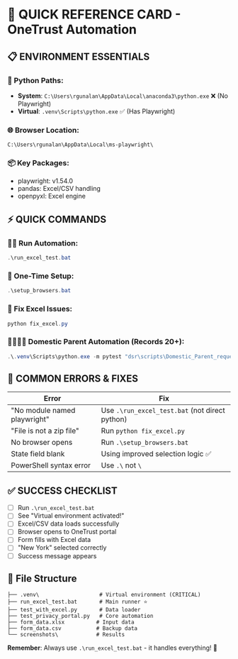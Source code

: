 # 🚀 QUICK REFERENCE CARD - OneTrust Automation

## 📋 ENVIRONMENT ESSENTIALS

### 🐍 Python Paths:
- **System**: `C:\Users\rgunalan\AppData\Local\anaconda3\python.exe` ❌ (No Playwright)
- **Virtual**: `.venv\Scripts\python.exe` ✅ (Has Playwright)

### 🌐 Browser Location:
`C:\Users\rgunalan\AppData\Local\ms-playwright\`

### 📦 Key Packages:
- playwright: v1.54.0
- pandas: Excel/CSV handling  
- openpyxl: Excel engine

## ⚡ QUICK COMMANDS

### 🏃‍♂️ Run Automation:
```powershell
.\run_excel_test.bat
```

### 🔧 One-Time Setup:
```powershell
.\setup_browsers.bat
```

### 🔄 Fix Excel Issues:
```powershell
python fix_excel.py
```

### 👨‍👩‍👧‍👦 Domestic Parent Automation (Records 20+):
```powershell
.\.venv\Scripts\python.exe -m pytest "dsr\scripts\Domestic_Parent_requesttypes_submission_MULTIPLE.py::TestPrivacyPortal::test_privacy_form_submission" -v -s
```

## 🚨 COMMON ERRORS & FIXES

| Error | Fix |
|-------|-----|
| "No module named playwright" | Use `.\run_excel_test.bat` (not direct python) |
| "File is not a zip file" | Run `python fix_excel.py` |
| No browser opens | Run `.\setup_browsers.bat` |
| State field blank | Using improved selection logic ✅ |
| PowerShell syntax error | Use `.\` not `\` |

## ✅ SUCCESS CHECKLIST

- [ ] Run `.\run_excel_test.bat`
- [ ] See "Virtual environment activated!"
- [ ] Excel/CSV data loads successfully
- [ ] Browser opens to OneTrust portal
- [ ] Form fills with Excel data
- [ ] "New York" selected correctly
- [ ] Success message appears

## 📁 File Structure
```
├── .venv\                   # Virtual environment (CRITICAL)
├── run_excel_test.bat       # Main runner ⭐
├── test_with_excel.py       # Data loader
├── test_privacy_portal.py   # Core automation
├── form_data.xlsx          # Input data
├── form_data.csv           # Backup data
└── screenshots\            # Results
```

**Remember**: Always use `.\run_excel_test.bat` - it handles everything! 🎯

